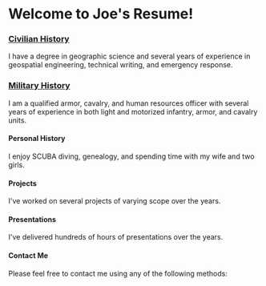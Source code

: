# Welcome to Joe's Resume!

### [Civilian History](/civilian)
I have a degree in geographic science and several years of experience in geospatial engineering, technical writing, and emergency response.

### [Military History](/military)
I am a qualified armor, cavalry, and human resources officer with several years of experience in both light and motorized infantry, armor, and cavalry units.

#### Personal History
I enjoy SCUBA diving, genealogy, and spending time with my wife and two girls.

#### Projects
I've worked on several projects of varying scope over the years.

#### Presentations
I've delivered hundreds of hours of presentations over the years.

#### Contact Me
Please feel free to contact me using any of the following methods:
